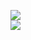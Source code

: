 [![](https://img.shields.io/badge/Made%20With-Github%20Spray-lightgrey.svg?style=for-the-badge&logo=github)](https://github.com/Annihil/github-spray#3463)  
[![](https://i.imgur.com/2DrTn0Z.gif)](https://github.com/Annihil/github-spray)